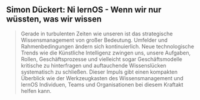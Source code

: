 ## Simon Dückert: Ni lernOS - Wenn wir nur wüssten, was wir wissen

> Gerade in turbulenten Zeiten wie unseren ist das strategische Wissensmanagement von großer Bedeutung. Umfelder und Rahmenbedingungen ändern sich kontinuierlich. Neue technologische Trends wie die Künstliche Intelligenz zwingen uns, unsere Aufgaben, Rollen, Geschäftsprozesse und vielleicht sogar Geschäftsmodelle kritische zu hinterfragen und auftauchende Wissenslücken systematisch zu schließen. Dieser Impuls gibt einen kompakten Überblick wie der Werkzeugkasten des Wissensmanagement und lernOS Individuen, Teams und Organisationen bei diesem Kraftakt helfen kann.